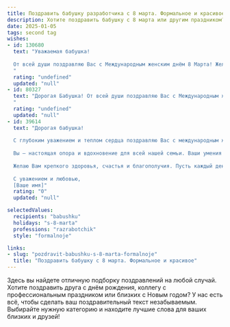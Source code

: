```yaml
---
title: Поздравить бабушку разработчика с 8 марта. Формальное и красивое
description: Хотите поздравить бабушку с 8 марта или другим праздником? Наш ИИ создаст незабываемое поздравление, а вы обязательно выделитесь среди других.  
date: 2025-01-05
tags: second tag
wishes:
- id: 130680
  text: "Уважаемая бабушка!
  
  От всей души поздравляю Вас с Международным женским днём 8 Марта! Желаю Вам крепкого здоровья,  радости,  спокойствия и благополучия. Пусть каждый день Вашей жизни будет наполнен теплом, заботой и любовью близких людей.  С праздником!
  "
  rating: "undefined"
  updated: "null"
- id: 80327
  text: "Дорогая Бабушка! От всей души поздравляю Вас с Международным женским днем! Пусть этот день будет наполнен теплом, радостью и заботой близких. Желаю Вам крепкого здоровья, благополучия, ярких впечатлений и новых, интересных проектов в Вашей работе разработчика.
  "
  rating: "undefined"
  updated: "null"
- id: 39614
  text: "Дорогая бабушка!
  
  С глубоким уважением и теплом сердца поздравляю Вас с международным женским днем 8 Марта! Этот день — прекрасный повод выразить нашу любовь и признательность за все те заботы, внимание и мудрость, которые Вы щедро дарите нам каждый день.
  
  Вы — настоящая опора и вдохновение для всей нашей семьи. Ваши умения и терпение в разработке новых идей и проектов служат примером для нас. Спасибо Вам за то, что Вы всегда находитесь рядом, готовая поддержать и направить.
  
  Желаю Вам крепкого здоровья, счастья и благополучия. Пусть каждый день приносит радость, а в жизни не будет ни забот, ни печалей. С праздником, любимая бабушка!
  
  С уважением и любовью,
  [Ваше имя]"
  rating: "0"
  updated: "null"

selectedValues:
  recipients: "babushku"
  holidays: "s-8-marta"
  professions: "razrabotchik"
  style: "formalnoje"

links:
- slug: "pozdravit-babushku-s-8-marta-formalnoje"
  title: "Поздравить бабушку с 8 марта. Формальное и красивое"
---
```


Здесь вы найдете отличную подборку поздравлений на любой случай. 
Хотите поздравить друга с днём рождения, коллегу с профессиональным праздником или близких с Новым годом? У нас есть всё, чтобы сделать ваш поздравительный текст незабываемым. Выбирайте нужную категорию и находите лучшие слова для ваших близких и друзей!
